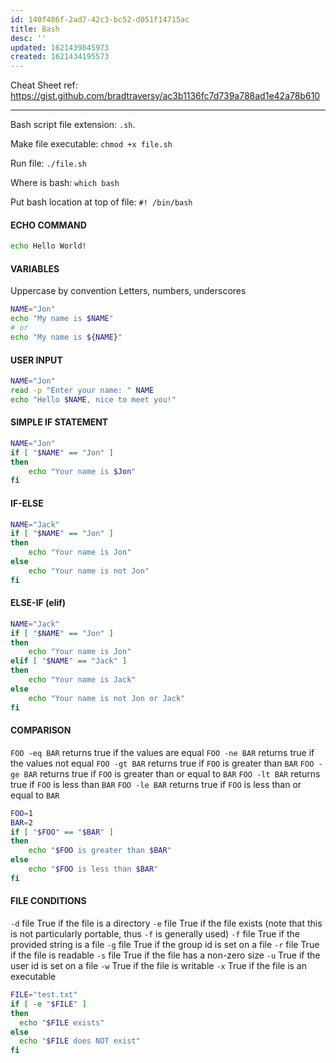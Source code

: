 ```yaml
---
id: 140f486f-2ad7-42c3-bc52-d051f14715ac
title: Bash
desc: ''
updated: 1621439845973
created: 1621434195573
---
```


Cheat Sheet ref: https://gist.github.com/bradtraversy/ac3b1136fc7d739a788ad1e42a78b610

----

Bash script file extension: `.sh`.

Make file executable: `chmod +x file.sh`

Run file: `./file.sh`

Where is bash: `which bash`

Put bash location at top of file: `#! /bin/bash`

####  ECHO COMMAND
```bash
echo Hello World!
```

#### VARIABLES
Uppercase by convention
Letters, numbers, underscores
```bash
NAME="Jon"
echo "My name is $NAME"
# or
echo "My name is ${NAME}"
```

#### USER INPUT
```bash
NAME="Jon"
read -p "Enter your name: " NAME
echo "Hello $NAME, nice to meet you!"
```

 #### SIMPLE IF STATEMENT
```bash
NAME="Jon"
if [ "$NAME" == "Jon" ]
then
    echo "Your name is $Jon"
fi
```

#### IF-ELSE
```bash
NAME="Jack"
if [ "$NAME" == "Jon" ]
then
    echo "Your name is Jon"
else
    echo "Your name is not Jon"
fi
```

#### ELSE-IF (elif)
```bash
NAME="Jack"
if [ "$NAME" == "Jon" ]
then
    echo "Your name is Jon"
elif [ "$NAME" == "Jack" ]
then
    echo "Your name is Jack"
else
    echo "Your name is not Jon or Jack"
fi
```

#### COMPARISON
`FOO -eq BAR` returns true if the values are equal
`FOO -ne BAR` returns true if the values not equal
`FOO -gt BAR` returns true if `FOO` is greater than `BAR`
`FOO -ge BAR` returns true if `FOO` is greater than or equal to `BAR`
`FOO -lt BAR` returns true if `FOO` is less than `BAR`
`FOO -le BAR` returns true if `FOO` is less than or equal to `BAR`
```bash
FOO=1
BAR=2
if [ "$FOO" == "$BAR" ]
then
    echo "$FOO is greater than $BAR"
else
    echo "$FOO is less than $BAR"
fi
```

#### FILE CONDITIONS
`-d` file   True if the file is a directory
`-e` file   True if the file exists (note that this is not particularly portable, thus `-f` is generally used)
`-f` file   True if the provided string is a file
`-g` file   True if the group id is set on a file
`-r` file   True if the file is readable
`-s` file   True if the file has a non-zero size
`-u`    True if the user id is set on a file
`-w`    True if the file is writable
`-x`    True if the file is an executable
```bash
FILE="test.txt"
if [ -e "$FILE" ]
then
  echo "$FILE exists"
else
  echo "$FILE does NOT exist"
fi
```